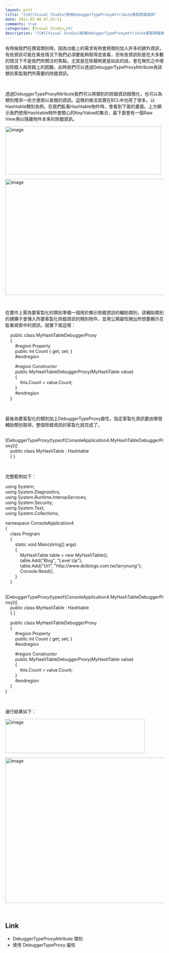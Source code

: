 ```yaml
---
layout: post
title: "[C#][Visual Studio]使用DebuggerTypeProxyAttribute客製除錯資訊"
date: 2011-05-08 07:33:11
comments: true
categories: [Visual Studio,C#]
description: "[C#][Visual Studio]使用DebuggerTypeProxyAttribute客製除錯資訊"
---
```

<p>
	有時候我們在撰寫類別時，因為功能上的需求有時會將類別加入許多的額外資訊，有些資訊可能在某些情況下我們必須要能夠取得並查看，但有些資訊則是在大多數的情況下不是我們所關注的焦點，尤其是在除錯時更是如此的話，會在無形之中增加除錯人員除錯上的困難，此時我們可以透過DebuggerTypeProxyAttribute為該類別客製我們所需要的除錯資訊。</p>
<p>
	 </p>
<p>
	透過DebuggerTypeProxyAttribute我們可以將類別的除錯資訊精簡化，也可以為類別增添一些方便用以查閱的資訊。這樣的做法其實在BCL中也用了很多。以Hashtable類別為例，在我們監看Hashtable物件時，會看到下面的畫面。上方顯示我們使用Hashtable時所會關心的Key/Value的集合，最下面會有一個Raw View用以隱藏物件本來的除錯資訊。</p>
<p>
	<img alt="image" border="0" height="153" src="\images\posts\24528\image_thumb_2.png" style="border-right-width: 0px; border-top-width: 0px; border-bottom-width: 0px; border-left-width: 0px" width="495" /></p>
<p>
	<img alt="image" border="0" height="369" src="\images\posts\24528\image_thumb_3.png" style="border-right-width: 0px; border-top-width: 0px; border-bottom-width: 0px; border-left-width: 0px" width="606" /></p>
<p>
	 </p>
<p>
	在實作上需為要客製化的類別準備一個用於顯示除錯資訊的輔助類別，該輔助類別的建購子會傳入所要客製化除錯資訊的類別物件，並用公開屬性開出所想要顯示在監看視窗中的資訊，就像下面這樣：</p>
<p>
	    public class MyHashTableDebuggerProxy<br />
	    {<br />
	        #region Property<br />
	        public int Count { get; set; }<br />
	        #endregion</p>
<p>
	        #region Constructor<br />
	        public MyHashTableDebuggerProxy(MyHashTable value)<br />
	        {<br />
	            this.Count = value.Count;<br />
	        }<br />
	        #endregion<br />
	    }</p>
<p>
	 </p>
<p>
	最後為要客製化的類別加上DebuggerTypeProxy屬性，指定客製化資訊要由哪個輔助類別取得，整個除錯資訊的客製化就完成了。</p>
<p>
	      [DebuggerTypeProxy(typeof(ConsoleApplication4.MyHashTableDebuggerProxy))]<br />
	    public class MyHashTable : Hashtable<br />
	    { }</p>
<p>
	 </p>
<p>
	完整範例如下：</p>
<p>
	using System;<br />
	using System.Diagnostics;<br />
	using System.Runtime.InteropServices;<br />
	using System.Security;<br />
	using System.Text;<br />
	using System.Collections;</p>
<p>
	namespace ConsoleApplication4<br />
	{<br />
	    class Program<br />
	    {<br />
	        static void Main(string[] args)<br />
	        {<br />
	            MyHashTable table = new MyHashTable();<br />
	            table.Add("Blog", "Level Up");<br />
	            table.Add("Url", "http://www.dotblogs.com.tw/larrynung");<br />
	            Console.Read();<br />
	        }<br />
	    }</p>
<p>
	    [DebuggerTypeProxy(typeof(ConsoleApplication4.MyHashTableDebuggerProxy))]<br />
	    public class MyHashTable : Hashtable<br />
	    { }</p>
<p>
	    public class MyHashTableDebuggerProxy<br />
	    {<br />
	        #region Property<br />
	        public int Count { get; set; }<br />
	        #endregion</p>
<p>
	        #region Constructor<br />
	        public MyHashTableDebuggerProxy(MyHashTable value)<br />
	        {<br />
	            this.Count = value.Count;<br />
	        }<br />
	        #endregion<br />
	    }<br />
	}</p>
<p>
	 </p>
<p>
	運行結果如下：</p>
<p>
	<img alt="image" border="0" height="109" src="\images\posts\24528\image_thumb.png" style="border-right-width: 0px; border-top-width: 0px; border-bottom-width: 0px; border-left-width: 0px" width="444" /></p>
<p>
	<img alt="image" border="0" height="462" src="\images\posts\24528\image_thumb_1.png" style="border-right-width: 0px; border-top-width: 0px; border-bottom-width: 0px; border-left-width: 0px" width="615" /></p>
<p>
	 </p>
<h2>
	Link</h2>
<ul>
	<li>
		DebuggerTypeProxyAttribute 類別</li>
	<li>
		使用 DebuggerTypeProxy 屬性</li>
</ul>
